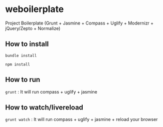 weboilerplate
=============

Project Boilerplate (Grunt + Jasmine + Compass + Uglify + Modernizr + jQuery/Zepto + Normalize)

## How to install

`bundle install`

`npm install`

## How to run

`grunt` : It will run compass + uglify + jasmine

## How to watch/livereload

`grunt watch` : It will run compass + uglify + jasmine + reload your browser